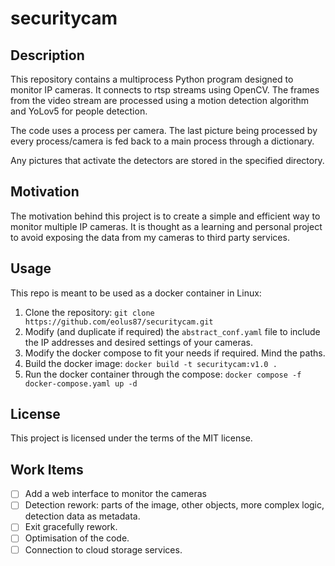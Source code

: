 # securitycam

## Description
This repository contains a multiprocess Python program designed to monitor IP cameras. 
It connects to rtsp streams using OpenCV. The frames from the video stream are
processed using a motion detection algorithm and YoLov5 for people detection.  

The code uses a process per camera. The last picture being processed by every process/camera 
is fed back to a main process through a dictionary. 

Any pictures that activate the detectors are stored in the specified directory.

## Motivation
The motivation behind this project is to create a simple and efficient way to monitor
multiple IP cameras. It is thought as a learning and personal project to avoid exposing
the data from my cameras to third party services.

## Usage
This repo is meant to be used as a docker container in Linux:

1. Clone the repository: `git clone https://github.com/eolus87/securitycam.git`
2. Modify (and duplicate if required) the `abstract_conf.yaml` file to include the 
IP addresses and desired settings of your cameras. 
3. Modify the docker compose to fit your needs if required. Mind the paths.
4. Build the docker image: `docker build -t securitycam:v1.0 .`
5. Run the docker container through the compose: `docker compose -f docker-compose.yaml up -d`

## License
This project is licensed under the terms of the MIT license.

## Work Items
- [ ] Add a web interface to monitor the cameras
- [ ] Detection rework: parts of the image, other objects, more complex logic, detection data as metadata.
- [ ] Exit gracefully rework.
- [ ] Optimisation of the code.
- [ ] Connection to cloud storage services.